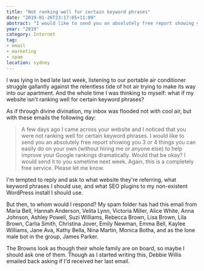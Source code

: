 ```yaml
---
title: "Not ranking well for certain keyword phrases"
date: "2019-01-26T23:17:05+11:00"
abstract: "I would like to send you an absolutely free report showing you 3 or 4 things you can easily do on your own!"
year: "2019"
category: Internet
tag:
- email
- marketing
- spam 
location: sydney
---
```

I was lying in bed late last week, listening to our portable air conditioner struggle gallantly against the relentless tide of hot air trying to make its way into our apartment. And the whole time I was thinking to myself: what if my website isn't ranking well for certain keyword phrases?

As if through divine divination, my inbox was flooded not with cool air, but with these emails the following day:

> A few days ago I came across your website and I noticed that you were not ranking well for certain keyword phrases. I would like to send you an absolutely free report showing you 3 or 4 things you can easily do on your own (without hiring me or anyone else) to help improve your Google rankings dramatically. Would that be okay? I would send it to you sometime next week.
Again, this is a completely free service. Please let me know.

I'm tempted to reply and ask to what website they're referring, what keyword phrases I should use, and what SEO plugins to my non-existent WordPress install I should use.

But then, to whom would I respond? My spam folder has had this email from Maria Bell, Hannah Anderson, Velita Lynn, Victoria Miller, Alice White, Anna Johnson, Ashley Powell, Suzi Williams, Rebecca Brown, Lisa Brown, Lila Brown, Carlia Smith, Christina Jover, Emily Newman, Emma Bell, Kaylee Williams, Jane Ava, Kathy Bella, Nina Martin, Monica Botha, and as the lone male bot in the group, James Parker.

The Browns look as though their whole family are on board, so maybe I should ask one of them. Though as I started writing this, Debbie Willis emailed back asking if I'd received her last email.

